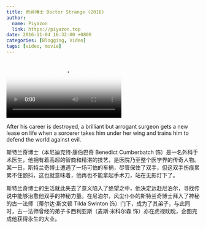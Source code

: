 ```yaml
---
title: 奇异博士 Doctor Strange (2016)
author:
  name: Piyazon
  link: https://piyazon.top
date: 2016-11-04 16:32:00 +0800
categories: [Blogging, Video]
tags: [video, movie]
---
```



<video id="player" class="weixin_video" playsinline controls x-webkit-airplay poster="https://git.lug.ustc.edu.cn/flame3/images/-/raw/main/movie/doctor-strange.jpg"
  wxv="wxv_2187718781035216897" src="">
  <track kind="captions" label="English" src="https://piyazon.top/storage/assets/subtitles/doctor-strange-ec.vtt" srclang="en"
      />
</video>

After his career is destroyed, a brilliant but arrogant surgeon gets a new lease on life when a sorcerer takes him under her wing and trains him to defend the world against evil.

斯特兰奇博士（本尼迪克特·康伯巴奇 Benedict Cumberbatch 饰）是一名外科手术医生，他拥有着高超的智商和精湛的技艺，是医院乃至整个医学界的传奇人物。某一日，斯特兰奇博士遭遇了一场可怕的车祸，尽管保住了双手，但这双手伤痕累累不住颤抖，这也就意味着，他再也不能拿起手术刀，站在无影灯下了。

斯特兰奇博士的生活就此失去了意义陷入了绝望之中，他决定远赴尼泊尔，寻找传说中能够治愈他双手的神秘力量。在尼泊尔，风尘仆仆的斯特兰奇博士拜入了神秘的古一法师（蒂尔达·斯文顿 Tilda Swinton 饰）门下，成为了其弟子，与此同时，古一法师曾经的弟子卡西利亚斯（麦斯·米科尔森 饰）亦在虎视眈眈，企图完成他获得永生的大业。